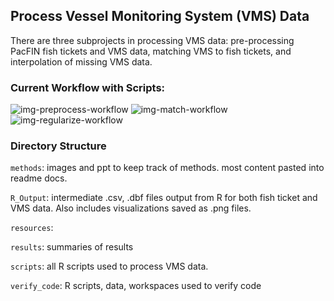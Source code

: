 ## Process Vessel Monitoring System (VMS) Data


There are three subprojects in processing VMS data: pre-processing PacFIN fish tickets and VMS data, matching VMS to fish tickets, and interpolation of missing VMS data.
<br>

### Current Workflow with Scripts:
![img-preprocess-workflow](https://github.com/mfisher5/VMS-nwfsc/blob/master/ProcessVMS/methods/preprocess_scripts_workflow.png?raw=true)
![img-match-workflow](https://github.com/mfisher5/VMS-nwfsc/blob/master/ProcessVMS/methods/match_scripts_workflow.png?raw=true)
![img-regularize-workflow](https://github.com/mfisher5/VMS-nwfsc/blob/master/ProcessVMS/methods/regularize_scripts_workflow.png?raw=true)







### Directory Structure

`methods`: images and ppt to keep track of methods. most content pasted into readme docs.

`R_Output`: intermediate .csv, .dbf files output from R for both fish ticket and VMS data. Also includes visualizations saved as .png files.

`resources`: 

`results`: summaries of results

`scripts`: all R scripts used to process VMS data.

`verify_code`: R scripts, data, workspaces used to verify code